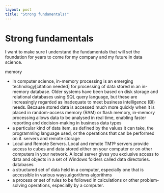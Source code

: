 ```yaml
---
layout: post
title: "Strong fundamentals!"
---
```


# Strong fundamentals

I want to make sure I understand the fundamentals that will set the foundation for years to come for my company and my future in data science.

memory
- In computer science, in-memory processing is an emerging technology[citation needed] for processing of data stored in an in-memory database. Older systems have been based on disk storage and relational databases using SQL query language, but these are increasingly regarded as inadequate to meet business intelligence (BI) needs. Because stored data is accessed much more quickly when it is placed in random-access memory (RAM) or flash memory, in-memory processing allows data to be analysed in real time, enabling faster reporting and decision-making in business
data types
- a particular kind of data item, as defined by the values it can take, the programming language used, or the operations that can be performed on it.
servers and remote storage
- Local and Remote Servers. Local and remote TM1® servers provide access to cubes and data stored either on your computer or on other computers in your network. A local server gives you exclusive access to data and objects in a set of Windows folders called data directories.
databases
- a structured set of data held in a computer, especially one that is accessible in various ways.algorithms
algorithms
- a process or set of rules to be followed in calculations or other problem-solving operations, especially by a computer.
